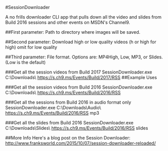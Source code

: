 #SessionDownloader

A no frills downloader CLI app that pulls down all the video and slides from Build 2016 sessions and other events on MSDN's Channel9.

##First parameter: 
Path to directory where images will be saved.

##Second parameter: 
Download high or low quality videos (h or high for high) omit for low quality

##Third parameter: 
File format. Options are: MP4High, Low, MP3, or Slides. (Low is the default)



###Get all the session videos from Build 2017
SessionDownloader.exe C:\Downloads\ https://s.ch9.ms/Events/Build/2017/RSS
##Example Uses


###Get all the session videos from Build 2016
SessionDownloader.exe C:\Downloads\ https://s.ch9.ms/Events/Build/2016/RSS 

###Get all the sessions from Build 2016 in audio format only
SessionDownloader.exe C:\Downloads\Audio\ https://s.ch9.ms/Events/Build/2016/RSS mp3

###Get all the slides from Build 2016
SessionDownloader.exe C:\Downloads\Slides\ https://s.ch9.ms/Events/Build/2016/RSS slides

##More Info
Here's a blog post on the Session Downloader: http://www.franksworld.com/2015/10/07/session-downloader-reloaded/
